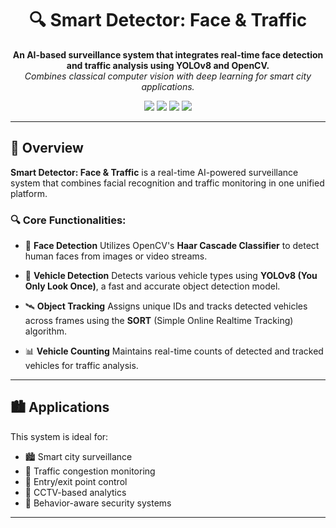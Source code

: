 

<h1 align="center">🔍 Smart Detector: Face & Traffic</h1>

<p align="center">
  <b>An AI-based surveillance system that integrates real-time face detection and traffic analysis using YOLOv8 and OpenCV.</b><br>
  <i>Combines classical computer vision with deep learning for smart city applications.</i>
</p>

<p align="center">
  <img src="https://img.shields.io/badge/Python-3.8+-blue?logo=python" />
  <img src="https://img.shields.io/badge/OpenCV-4.x-brightgreen?logo=opencv" />
  <img src="https://img.shields.io/badge/YOLOv8-Ultralytics-orange?logo=YOLO" />
  <img src="https://img.shields.io/badge/SORT-Tracker-blueviolet" />
</p>

---

## 🧠 Overview

**Smart Detector: Face & Traffic** is a real-time AI-powered surveillance system that combines facial recognition and traffic monitoring in one unified platform.

### 🔍 Core Functionalities:

* 👤 **Face Detection**
  Utilizes OpenCV's **Haar Cascade Classifier** to detect human faces from images or video streams.

* 🚗 **Vehicle Detection**
  Detects various vehicle types using **YOLOv8 (You Only Look Once)**, a fast and accurate object detection model.

* 🛰️ **Object Tracking**
  Assigns unique IDs and tracks detected vehicles across frames using the **SORT** (Simple Online Realtime Tracking) algorithm.

* 📊 **Vehicle Counting**
  Maintains real-time counts of detected and tracked vehicles for traffic analysis.

---

## 🏙️ Applications

This system is ideal for:

* 🏙️ Smart city surveillance
* 🚦 Traffic congestion monitoring
* 🧾 Entry/exit point control
* 🎥 CCTV-based analytics
* 🧠 Behavior-aware security systems

---

